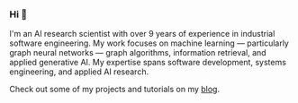 ### Hi 👋

I'm an AI research scientist with over 9 years of experience in industrial software engineering. My work focuses on machine learning — particularly graph neural networks — graph algorithms, information retrieval, and applied generative AI. My expertise spans software development, systems engineering, and applied AI research.

Check out some of my projects and tutorials on my [blog](https://blog.miz.space).


